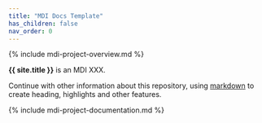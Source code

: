 ```yaml
---
title: "MDI Docs Template"
has_children: false
nav_order: 0
---
```

<!--- edit the title above with the short name of your repository, 
      e.g, "My Pipelines", which will appear on the menu tab item -->

<!-- please do not alter the next line -->
{% include mdi-project-overview.md %} 


**{{ site.title }}** is an MDI XXX.

Continue with other information about this repository, using
[markdown](https://www.google.com/search?q=markdown+bascis) 
to create heading, highlights and other features.


<!-- please do not alter the next line -->
{% include mdi-project-documentation.md %}
